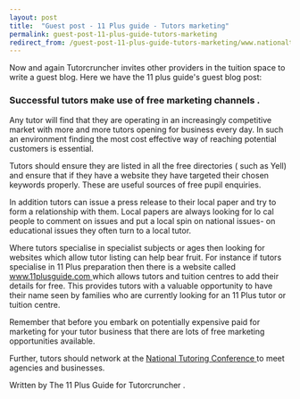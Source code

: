 ```yaml
---
layout: post
title:  "Guest post - 11 Plus guide - Tutors marketing"
permalink: guest-post-11-plus-guide-tutors-marketing
redirect_from: /guest-post-11-plus-guide-tutors-marketing/www.nationaltutoringconference.org.uk
---
```

Now and again Tutorcruncher invites other providers in the tuition space to
write a guest blog. Here we have the 11 plus guide's guest blog post:

### Successful tutors make use of free marketing channels  . 

Any tutor will find that they are operating in an increasingly competitive
market with more and more tutors opening for business every day. In such an
environment finding the most cost effective way of reaching potential
customers is essential.

Tutors should ensure they are listed in  all the  free directories  (  such as
Yell) and ensure that if they have a website they have targeted their chosen
keywords properly.  These are useful sources of free pupil enquiries.

In addition tutors  can  issue a press release to their local paper and try to
form a relationship with them. Local papers are always looking for lo  cal
people to comment  on issues and put a local spin on national issues- on
educational issues they often turn to a local tutor.

Where tutors specialise in specialist subjects or ages then looking for
websites which allow tutor listing can help bear fruit. For instance if tutors
specialise in 11 Plus preparation then there is a website called  [
www.11plusguide.com  ](http://www.11plusguide.com/) which allows tutors and
tuition centres to add their details for free. This provides tutors with a
valuable opportunity to have their name seen by families who are currently
looking for an 11  Plus  tutor or tuition centre.

Remember that before you embark on potentially expensive paid for marketing
for your tutor business that there are lots of free marketing opportunities
available.

Further, tutors should network at the [ National Tutoring Conference
](www.nationaltutoringconference.org.uk) to meet agencies and businesses.

Written by  The  11 Plus Guide for  Tutorcruncher  .
